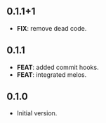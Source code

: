 ## 0.1.1+1

 - **FIX**: remove dead code.

## 0.1.1

 - **FEAT**: added commit hooks.
 - **FEAT**: integrated melos.

## 0.1.0

- Initial version.
